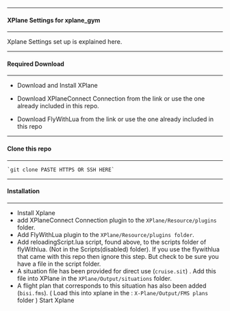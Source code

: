 -------------------------------------
#### XPlane Settings for xplane_gym
--------------------------------------
Xplane Settings set up is explained here.

--------------------------------
#### Required Download
----------------------------
  - Download and Install XPlane

  - Download XPlaneConnect Connection from the link or use the one already included in this repo.

  - Download FlyWithLua from the link or use the one already included in this repo
  
-------------------------------  
#### Clone this repo
-----------------------------
    `git clone PASTE HTTPS OR SSH HERE`

-------------------------
#### Installation
-------------------
  - Install Xplane
  - add XPlaneConnect Connection plugin to the `XPlane/Resource/plugins` folder.
  - Add FlyWithLua plugin to the `XPlane/Resource/plugins folder`.
  - Add reloadingScript.lua script, found above, to the scripts folder of flyWithlua. (Not in the Scripts(disabled) folder). If you use the flywithlua that came with this repo then ignore this step. But check to be sure you have a file in the script folder.
  - A situation file has been provided for direct use (`cruise.sit`) . Add this file into XPlane in the `XPlane/Output/situations` folder.
  - A flight plan that corresponds to this situation has also been added (`bisi.fms`). ( Load this into xplane in the : `X-Plane/Output/FMS plans` folder )
  Start Xplane
